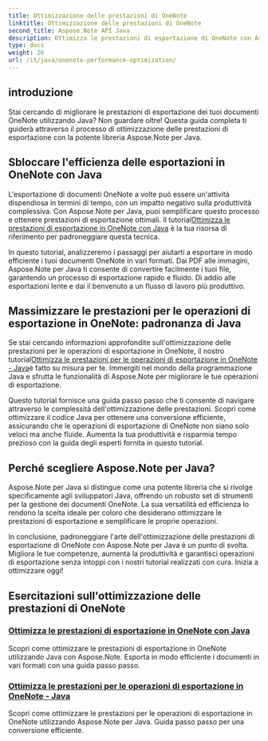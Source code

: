 ```yaml
---
title: Ottimizzazione delle prestazioni di OneNote
linktitle: Ottimizzazione delle prestazioni di OneNote
second_title: Aspose.Note API Java
description: Ottimizza le prestazioni di esportazione di OneNote con Aspose.Note Java. Scopri come convertire in modo efficiente i documenti in vari formati con una guida passo passo per migliorare la produttività.
type: docs
weight: 26
url: /it/java/onenote-performance-optimization/
---
```


## introduzione

Stai cercando di migliorare le prestazioni di esportazione dei tuoi documenti OneNote utilizzando Java? Non guardare oltre! Questa guida completa ti guiderà attraverso il processo di ottimizzazione delle prestazioni di esportazione con la potente libreria Aspose.Note per Java.

## Sbloccare l'efficienza delle esportazioni in OneNote con Java

 L'esportazione di documenti OneNote a volte può essere un'attività dispendiosa in termini di tempo, con un impatto negativo sulla produttività complessiva. Con Aspose.Note per Java, puoi semplificare questo processo e ottenere prestazioni di esportazione ottimali. Il tutorial[Ottimizza le prestazioni di esportazione in OneNote con Java](./optimize-export-performance/) è la tua risorsa di riferimento per padroneggiare questa tecnica.

In questo tutorial, analizzeremo i passaggi per aiutarti a esportare in modo efficiente i tuoi documenti OneNote in vari formati. Dai PDF alle immagini, Aspose.Note per Java ti consente di convertire facilmente i tuoi file, garantendo un processo di esportazione rapido e fluido. Dì addio alle esportazioni lente e dai il benvenuto a un flusso di lavoro più produttivo.

## Massimizzare le prestazioni per le operazioni di esportazione in OneNote: padronanza di Java

 Se stai cercando informazioni approfondite sull'ottimizzazione delle prestazioni per le operazioni di esportazione in OneNote, il nostro tutorial[Ottimizza le prestazioni per le operazioni di esportazione in OneNote - Java](./optimize-performance-consequent-export/)è fatto su misura per te. Immergiti nel mondo della programmazione Java e sfrutta le funzionalità di Aspose.Note per migliorare le tue operazioni di esportazione.

Questo tutorial fornisce una guida passo passo che ti consente di navigare attraverso le complessità dell'ottimizzazione delle prestazioni. Scopri come ottimizzare il codice Java per ottenere una conversione efficiente, assicurando che le operazioni di esportazione di OneNote non siano solo veloci ma anche fluide. Aumenta la tua produttività e risparmia tempo prezioso con la guida degli esperti fornita in questo tutorial.

## Perché scegliere Aspose.Note per Java?

Aspose.Note per Java si distingue come una potente libreria che si rivolge specificamente agli sviluppatori Java, offrendo un robusto set di strumenti per la gestione dei documenti OneNote. La sua versatilità ed efficienza lo rendono la scelta ideale per coloro che desiderano ottimizzare le prestazioni di esportazione e semplificare le proprie operazioni.

In conclusione, padroneggiare l'arte dell'ottimizzazione delle prestazioni di esportazione di OneNote con Aspose.Note per Java è un punto di svolta. Migliora le tue competenze, aumenta la produttività e garantisci operazioni di esportazione senza intoppi con i nostri tutorial realizzati con cura. Inizia a ottimizzare oggi!
## Esercitazioni sull'ottimizzazione delle prestazioni di OneNote
### [Ottimizza le prestazioni di esportazione in OneNote con Java](./optimize-export-performance/)
Scopri come ottimizzare le prestazioni di esportazione in OneNote utilizzando Java con Aspose.Note. Esporta in modo efficiente i documenti in vari formati con una guida passo passo.
### [Ottimizza le prestazioni per le operazioni di esportazione in OneNote - Java](./optimize-performance-consequent-export/)
Scopri come ottimizzare le prestazioni per le operazioni di esportazione in OneNote utilizzando Aspose.Note per Java. Guida passo passo per una conversione efficiente.